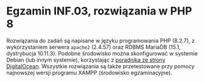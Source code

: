 # Egzamin INF.03, rozwiązania w PHP 8

Rozwiązania do zadań są napisane w języku programowania PHP (8.2.7), z wykorzystaniem serwera `apache2` (2.4.57) oraz RDBMS MariaDB (15.1, dystrybucja 10.11.3). Podobne środowisko można skonfigurować w systemie Debian (lub innym systemie), korzystając z [poradnika ze strony DigitalOcean](https://www.digitalocean.com/community/tutorials/how-to-install-linux-apache-mariadb-php-lamp-stack-on-debian-11). Wszystkie rozwiązania są także przetestowane przy pomocy najnowszej wersji programu XAMPP (środowisko egzaminacyjne).
